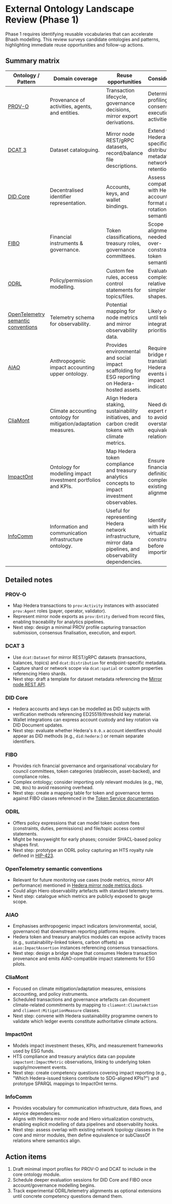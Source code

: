 # External Ontology Landscape Review (Phase 1)

Phase 1 requires identifying reusable vocabularies that can accelerate Bhash modelling.  This review surveys candidate ontologies and patterns, highlighting immediate reuse opportunities and follow-up actions.

## Summary matrix

| Ontology / Pattern | Domain coverage | Reuse opportunities | Considerations |
| ------------------ | --------------- | ------------------- | --------------- |
| [PROV-O](https://www.w3.org/TR/prov-o/) | Provenance of activities, agents, and entities. | Transaction lifecycle, governance decisions, mirror export derivations. | Determine profiling for consensus vs execution activities. |
| [DCAT 3](https://www.w3.org/TR/vocab-dcat-3/) | Dataset cataloguing. | Mirror node REST/gRPC datasets, record/balance file descriptions. | Extend with Hedera-specific distribution metadata (e.g., network, retention). |
| [DID Core](https://www.w3.org/TR/did-core/) | Decentralised identifier representation. | Accounts, keys, and wallet bindings. | Assess compatibility with Hedera account ID format and key rotation semantics. |
| [FIBO](https://spec.edmcouncil.org/fibo/) | Financial instruments & governance. | Token classifications, treasury roles, governance committees. | Scope alignment needed; avoid over-constraining token semantics. |
| [ODRL](https://www.w3.org/TR/odrl-model/) | Policy/permission modelling. | Custom fee rules, access control statements for topics/files. | Evaluate complexity relative to simpler policy shapes. |
| [OpenTelemetry semantic conventions](https://opentelemetry.io/docs/specs/semconv/) | Telemetry schema for observability. | Potential mapping for node metrics and mirror observability data. | Likely optional until telemetry integration is prioritised. |
| [AIAO](https://datadudes.xyz/aiao) | Anthropogenic impact accounting upper ontology. | Provides environmental and social impact scaffolding for ESG reporting on Hedera-hosted assets. | Requires bridge module translating Hedera service events into impact indicators. |
| [CliaMont](https://datadudes.xyz/cliamont) | Climate accounting ontology for mitigation/adaptation measures. | Align Hedera staking, sustainability initiatives, and carbon credit tokens with climate metrics. | Need domain expert review to avoid overstating equivalence relationships. |
| [ImpactOnt](https://datadudes.xyz/impactont) | Ontology for modelling impact investment portfolios and KPIs. | Map Hedera token compliance and treasury analytics concepts to impact investment observables. | Ensure financial definitions complement existing FIBO alignments. |
| [InfoComm](https://datadudes.xyz/infocomm) | Information and communication infrastructure ontology. | Useful for representing Hedera network infrastructure, mirror data pipelines, and observability dependencies. | Identify overlap with Hiero virtualization constructs before importing. |

## Detailed notes

### PROV-O

* Map Hedera transactions to `prov:Activity` instances with associated `prov:Agent` roles (payer, operator, validator).
* Represent mirror node exports as `prov:Entity` derived from record files, enabling traceability for analytics pipelines.
* Next step: design a minimal PROV profile capturing transaction submission, consensus finalisation, execution, and export.

### DCAT 3

* Use `dcat:Dataset` for mirror REST/gRPC datasets (transactions, balances, topics) and `dcat:Distribution` for endpoint-specific metadata.
* Capture shard or network scope via `dcat:spatial` or custom properties referencing Hiero shards.
* Next step: draft a template for dataset metadata referencing the [Mirror node REST API](https://docs.hedera.com/hedera/mirror-node/sdks-and-apis/rest-api).

### DID Core

* Hedera accounts and keys can be modelled as DID subjects with verification methods referencing ED25519/threshold key material.
* Wallet integrations can express account custody and key rotation via DID Document updates.
* Next step: evaluate whether Hedera's `0.0.x` account identifiers should appear as DID methods (e.g., `did:hedera:`) or remain separate identifiers.

### FIBO

* Provides rich financial governance and organisational vocabulary for council committees, token categories (stablecoin, asset-backed), and compliance roles.
* Complex ontology; consider importing only relevant modules (e.g., `FND`, `IND`, `BUs`) to avoid reasoning overhead.
* Next step: create a mapping table for token and governance terms against FIBO classes referenced in the [Token Service documentation](https://docs.hedera.com/hedera/sdks-and-apis/token-service/introduction).

### ODRL

* Offers policy expressions that can model token custom fees (constraints, duties, permissions) and file/topic access control statements.
* Might be heavyweight for early phases; consider SHACL-based policy shapes first.
* Next step: prototype an ODRL policy capturing an HTS royalty rule defined in [HIP-423](https://hips.hedera.com/hip/hip-423).

### OpenTelemetry semantic conventions

* Relevant for future monitoring use cases (node metrics, mirror API performance) mentioned in [Hedera mirror node metrics docs](https://docs.hedera.com/hedera/mirror-node/architecture/metrics).
* Could align Hiero observability artefacts with standard telemetry terms.
* Next step: catalogue which metrics are publicly exposed to gauge scope.

### AIAO

* Emphasises anthropogenic impact indicators (environmental, social, governance) that downstream reporting platforms require.
* Hedera token and treasury analytics modules can expose activity traces (e.g., sustainability-linked tokens, carbon offsets) as `aiao:ImpactAssertion` instances referencing consensus transactions.
* Next step: design a bridge shape that consumes Hedera transaction provenance and emits AIAO-compatible impact statements for ESG pilots.

### CliaMont

* Focused on climate mitigation/adaptation measures, emissions accounting, and policy instruments.
* Scheduled transactions and governance artefacts can document climate-related commitments by mapping to `cliamont:ClimateAction` and `cliamont:MitigationMeasure` classes.
* Next step: convene with Hedera sustainability programme owners to validate which ledger events constitute authoritative climate actions.

### ImpactOnt

* Models impact investment theses, KPIs, and measurement frameworks used by ESG funds.
* HTS compliance and treasury analytics data can populate `impactont:ImpactMetric` observations, linking to underlying token supply/movement events.
* Next step: create competency questions covering impact reporting (e.g., "Which Hedera-issued tokens contribute to SDG-aligned KPIs?") and prototype SPARQL mappings to ImpactOnt terms.

### InfoComm

* Provides vocabulary for communication infrastructure, data flows, and service dependencies.
* Aligns with Hedera mirror node and Hiero virtualization constructs, enabling explicit modelling of data pipelines and observability hooks.
* Next step: assess overlap with existing network topology classes in the core and mirror modules, then define equivalence or subClassOf relations where semantics align.

## Action items

1. Draft minimal import profiles for PROV-O and DCAT to include in the core ontology module.
2. Schedule deeper evaluation sessions for DID Core and FIBO once account/governance modelling begins.
3. Track experimental ODRL/telemetry alignments as optional extensions until concrete competency questions demand them.
